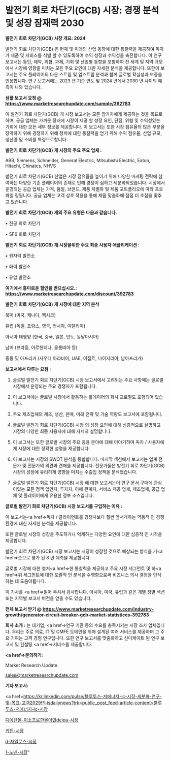 # 발전기 회로 차단기(GCB) 시장: 경쟁 분석 및 성장 잠재력 2030

<strong>발전기 회로 차단기(GCB) 시장 개요: 2024</strong>

발전기 회로 차단기(GCB) 은 현재 및 미래의 산업 동향에 대한 통찰력을 제공하여 독자가 제품 및 서비스를 식별 할 수 있도록하여 수익 성장과 수익성을 촉진합니다. 이 연구 보고서는 동인, 제약, 위협, 과제, 기회 및 산업별 동향을 포함하여 전 세계 및 지역 규모에서 시장에 영향을 미치는 모든 주요 요인에 대한 자세한 분석을 제공합니다. 또한이 보고서는 주요 플레이어의 다운 스트림 및 업스트림 분석과 함께 글로벌 확실성과 보증을 인용합니다. 연구 보고서에는 2023 년 기준 연도 및 2024 년에서 2030 년 사이의 예측이 나와 있습니다.



<strong>샘플 보고서 요청 @ <a href=https://www.marketresearchupdate.com/sample/392783>https://www.marketresearchupdate.com/sample/392783</a></strong>

이 발전기 회로 차단기(GCB) 개 시장 보고서는 모든 참가자에게 제공하는 것을 목표로하며, 공급 업체는 가까운 장래에 시장이 제공 할 성장 요인, 단점, 위협 및 수익성있는 기회에 대한 모든 세부 정보를 제공합니다. 이 보고서는 또한 시장 점유율의 많은 부분을 장악하기 위해 경쟁하기 위해 정치에 대한 통찰력을 얻기 위해 수익 점유율, 산업 규모, 생산량 및 소비를 특징으로합니다.



<strong>발전기 회로 차단기(GCB) 개 시장의 주요 주요 업체 :</strong>

ABB, Siemens, Schneider, General Electric, Mitsubishi Electric, Eaton, Hitachi, Chinatcs, NHVS

발전기 회로 차단기(GCB) 산업은 시장 점유율을 높이기 위해 다양한 마케팅 전략에 참여하는 다양한 기존 플레이어의 존재로 인해 경쟁이 심하고 세분화되었습니다. 시장에서 운영되는 공급 업체는 가격, 품질, 브랜드, 제품 차별화 및 제품 포트폴리오에 따라 프로파일 링됩니다. 공급 업체는 고객 상호 작용을 통해 제품 맞춤화에 점점 더 초점을 맞추고 있습니다.



<strong>발전기 회로 차단기(GCB) 개의 주요 유형은 다음과 같습니다.</strong>

• 진공 회로 차단기

• SF6 회로 차단기



<strong>발전기 회로 차단기(GCB) 개 시장을위한 주요 최종 사용자 애플리케이션 :</strong>

• 원자력 발전소

• 화력 발전소

• 유압 발전소



<strong>여기에서 흥미로운 할인을 받으십시오.: <a href=https://www.marketresearchupdate.com/discount/392783>https://www.marketresearchupdate.com/discount/392783</a></strong>



<strong>발전기 회로 차단기(GCB) 개 시장에 대한 지역 분석</strong>

북미 (미국, 캐나다, 멕시코)

유럽 (독일, 프랑스, 영국, 러시아, 이탈리아)

아시아 태평양 (한국, 중국, 일본, 인도, 동남아시아)

남미 (브라질, 아르헨티나, 콜롬비아 등)

중동 및 아프리카 (사우디 아라비아, UAE, 이집트, 나이지리아, 남아프리카)



<strong>보고서에서 다루는 요점 :</strong>

1. 글로벌 발전기 회로 차단기(GCB) 시장 보고서에서 고려되는 주요 사항에는 글로벌 시장에서 운영되는 주요 경쟁자가 포함됩니다.

2. 이 보고서에는 글로벌 시장에서 활동하는 플레이어의 회사 프로필도 포함되어 있습니다.

3. 주요 제조업체의 제조, 생산, 판매, 미래 전략 및 기술 역량도 보고서에 포함됩니다.

4. 글로벌 발전기 회로 차단기(GCB) 시장 의 성장 요인에 대해 심층적으로 설명하고 시장의 다양한 최종 사용자에 대해 자세히 설명합니다.

5. 이 보고서는 또한 글로벌 시장의 주요 응용 분야에 대해 이야기하여 독자 / 사용자에게 시장에 대한 정확한 설명을 제공합니다.

6. 이 보고서는 시장의 SWOT 분석을 통합합니다. 마지막 섹션에서 보고서는 업계 전문가 및 전문가의 의견과 견해를 제공합니다. 전문가들은 발전기 회로 차단기(GCB) 시장의 성장에 유리하게 영향을 미치는 수출입 정책을 분석했습니다.

7. 글로벌 발전기 회로 차단기(GCB) 시장 에 대한 보고서는이 연구 문서 구매에 관심이있는 모든 정책 입안자, 투자자, 이해 관계자, 서비스 제공 업체, 제조업체, 공급 업체 및 플레이어에게 유용한 정보 소스입니다.



<strong>글로벌 발전기 회로 차단기(GCB) 시장 보고서를 구입하는 이유 :</strong>

이 보고서는<a href=>독자 / 클</a>라이언트를 경쟁사보다 훨씬 앞서게하는 역동적 인 경쟁 환경에 대한 자세한 분석을 제공합니다.

또한 글로벌 시장의 성장을 주도하거나 억제하는 다양한 요인에 대한 심층적 인 시각을 제공합니다.

발전기 회로 차단기(GCB) 시장 보고서는 시장이 성장할 것으로 예상되는 방식을 기<a href=>준으로</a> 평가 된 8 년 예측을 제공합니다.

글로벌 시장에 대한 철저<a href=>한 통찰력</a>을 제공하고 주요 시장 세그먼트 및 하<a href=>위 세그</a>먼트에 대한 포괄적 인 분석을 수행함으로써 비즈니스 의사 결정을 인식하는 데 도움이됩니다.

이 기사를 <a href=>읽어 주</a>셔서 감사합니다. 아시아, 미국, 유럽과 같은 개별 장별 섹션 또는 지역별 보고서 버전을 얻을 수도 있습니다.



<strong>전체 보고서 받기 @ <a href=https://www.marketresearchupdate.com/industry-growth/generator-circuit-breaker-gcb-market-statistices-392783>https://www.marketresearchupdate.com/industry-growth/generator-circuit-breaker-gcb-market-statistices-392783</a></strong>



<strong>회사 소개 :</strong>
는 대기업, <a href=>연구 기</a>관 등의 수요를 충족시키는 시장 조사 업체입니다. 우리는 주로 의료, IT 및 CMFE 도메인을 위해 설계된 여러 서비스를 제공하며 그 주요 기여는 고객 경험 연구입니다. 또한 연구 보고서를 맞춤화하고 신디케이트 된 연구 보고서 및 컨설팅 <a href=>서비</a>스를 제공합니다.



<strong><a href=>문의하기:</a></strong>

Market Research Update

sales@marketresearchupdate.com



<strong>기타 보고서:</strong>

<a href=https://kr.linkedin.com/pulse/블루투스-저에너지-ic-시장-세분화-연구-및-목표-고객2029년-isdailynews?trk=public_post_feed-article-content>블루투스-저에너지-ic-시장</a>

<a href=https://www.linkedin.com/pulse/디에탄올-이소프로판올아민deipa-시장-경쟁-분석-및-성장-잠재력-2029/>디에탄올-이소프로판올아민deipa-시장</a>

<a href=https://www.linkedin.com/pulse/키틴-시장-세분화-연구-및-목표-고객2029년-analytics-alchemy-360-analysis-3ztlf/>키틴-시장</a>

<a href=https://www.linkedin.com/pulse/d-자일로스-시장-동향-및-성장-전망-isdailynews-9i2if/>d-자일로스-시장</a>

<a href=https://www.linkedin.com/pulse/1-노넨-시장-현재-및-미래-성장-2030-trendsetters-talk-360-analysis-ylikf/>1-노넨-시장</a>"
